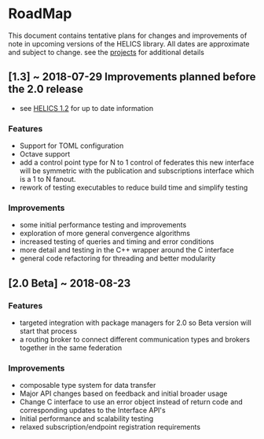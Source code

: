 # RoadMap
This document contains tentative plans for changes and improvements of note in upcoming versions of the HELICS library.  All dates are approximate and subject to change.  see the [projects](https://github.com/GMLC-TDC/HELICS-src/projects) for additional details


## [1.3] ~ 2018-07-29  Improvements planned before the 2.0 release
 - see [HELICS 1.2](https://github.com/GMLC-TDC/HELICS-src/projects/6) for up to date information
### Features
 - Support for TOML configuration
 - Octave support
 - add a control point type for N to 1 control of federates this new interface will be symmetric with the publication and subscriptions interface which is a 1 to N fanout.
 - rework of testing executables to reduce build time and simplify testing

### Improvements
 - some initial performance testing and improvements
 - exploration of more general convergence algorithms
 - increased testing of queries and timing and error conditions
 - more detail and testing in the C++ wrapper around the C interface
 - general code refactoring for threading and better modularity

## [2.0 Beta] ~ 2018-08-23
### Features
 - targeted integration with package managers for 2.0 so Beta version will start that process
 - a routing broker to connect different communication types and brokers together in the same federation

### Improvements
 - composable type system for data transfer
 - Major API changes based on feedback and initial broader usage
 - Change C interface to use an error object instead of return code and corresponding updates to the Interface API's
 - Initial performance and scalability testing
 - relaxed subscription/endpoint registration requirements
